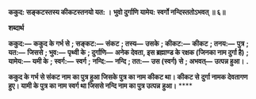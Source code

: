 **ककुद: सङ्कटस्तस्य कीकटस्तनयो यत: ।** **भुवो दुर्गाणि यामेय: स्वर्गो नन्दिस्ततोऽभवत् ॥ ६॥** 

**शब्दार्थ** 

**ककुद:—** **ककुद के गर्भ से** **; सङ्कट:—** **संकट** **; तस्य—** **उसके** **; कीकट:—** **कीकट** **; तनय:—** **पुत्र** **; यत:—** **जिससे** **; भुव:—** **पृथ्वी के** **; दुर्गाणि—** **अनेक देवता, इस ब्रह्माण्ड के रक्षक (जिनका नाम दुर्गा है)** **; यामेय:—** **यमी के** **; स्वर्ग:—** **स्वर्ग** **;** **नन्दि:—** **नन्दि** **; तत:—** **उस (स्वर्ग) से** **; अभवत्—** **उत्पन्न हुआ।** **.** 

**ककुद के गर्भ से संकट नाम का पुत्र हुआ जिसके पुत्र का नाम कीकट था। कीकट से** **दुर्गा नामक देवतागण हुए। यामी के पुत्र का नाम स्वर्ग था जिससे नन्दि नाम का पुत्र उत्पन्न** **हुआ।** **** 